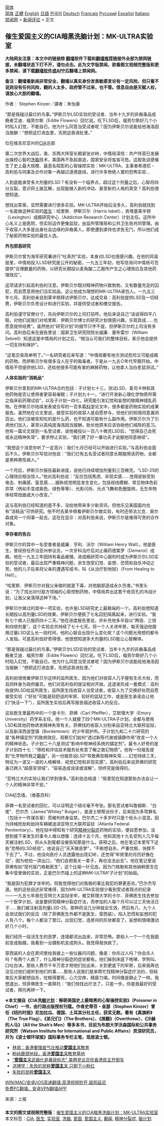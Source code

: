  <!-- 面包屑导航 --> <div class="breadcrumb"><!-- GTranslate: https://gtranslate.io/ -->  <div class="switcher notranslate">  <div class="selected">  <a href="#" onclick="return false;"> 简体</a>  </div>  <div class="option">  <a href="https://www.bannedbook.org" onclick="doGTranslate('zh-CN|zh-CN');jQuery('div.switcher div.selected a').html(jQuery(this).html());return false;" title="简体中文" class="nturl selected"> 简体</a>  <a href="https://www.bannedbook.org/zh-tw/" onclick="doGTranslate('zh-CN|zh-TW');jQuery('div.switcher div.selected a').html(jQuery(this).html());return false;" title="繁體中文" class="nturl"> 正體</a>  <a href="https://www.bannedbook.org/en/" onclick="doGTranslate('zh-CN|en');jQuery('div.switcher div.selected a').html(jQuery(this).html());return false;" title="English" class="nturl"> English</a>  <a href="https://www.bannedbook.org/ja/" onclick="doGTranslate('zh-CN|ja');jQuery('div.switcher div.selected a').html(jQuery(this).html());return false;" title="日本語" class="nturl"> 日語</a>  <a href="https://www.bannedbook.org/ko/" onclick="doGTranslate('zh-CN|ko');jQuery('div.switcher div.selected a').html(jQuery(this).html());return false;" title="한국어" class="nturl"> 한국어</a>  <a href="https://www.bannedbook.org/de/" onclick="doGTranslate('zh-CN|de');jQuery('div.switcher div.selected a').html(jQuery(this).html());return false;" title="Deutsch" class="nturl"> Deutsch</a>  <a href="https://www.bannedbook.org/fr/" onclick="doGTranslate('zh-CN|fr');jQuery('div.switcher div.selected a').html(jQuery(this).html());return false;" title="Français" class="nturl"> Français</a>  <a href="https://www.bannedbook.org/ru/" onclick="doGTranslate('zh-CN|ru');jQuery('div.switcher div.selected a').html(jQuery(this).html());return false;" title="Русский" class="nturl"> Русский</a>  <a href="https://www.bannedbook.org/es/" onclick="doGTranslate('zh-CN|es');jQuery('div.switcher div.selected a').html(jQuery(this).html());return false;" title="Español" class="nturl"> Español</a>  <a href="https://www.bannedbook.org/it/" onclick="doGTranslate('zh-CN|it');jQuery('div.switcher div.selected a').html(jQuery(this).html());return false;" title="Italiano" class="nturl"> Italiano</a>  </div>  </div>      <div class='breadcrumb-sub'><!-- Breadcrumb NavXT 6.3.0 --> <a href="https://www.bannedbook.org/" class="home">禁闻网</a> &gt; <a href="https://www.bannedbook.org/bnews/comments/" class="category">新闻评论</a> &gt; 正文</div></div><h2>催生爱国主义的CIA暗黑洗脑计划：MK-ULTRA实验室</h2> <p class="notice"><b>大陆网友注意：本文中的链接除 <a href="https://github.com/bannedbook/fanqiang" >翻墙</a>软件下载和<a href="https://github.com/killgcd/justmysocks/blob/master/README.md">翻墙推荐</a>链接外全部为禁网链接，未翻墙状态下打不开，请勿点击。此为文字版禁闻，欲看图文视频完整版和更多禁闻，请下载<a href="https://github.com/bannedbook/fanqiang">翻墙软件或APP</a>后翻墙上禁闻网。</p><p>备注：翻墙看新闻非常安全，翻墙以真实身份发表敏感言论有一定风险，但只看不说则没有任何风险，翻的人太多，政府管不过来，也不管。信息自由是天赋人权，请放心大胆的翻墙。</b></p>  <div class="entry"> <p>作者： Stephen Kinzer／譯者：朱怡康</p> <p id="summary">“那是我碰过最烂的鸟事。”伊斯贝尔LSD实验的受试者、当年十九岁的非裔毒品成瘾者艾迪．福劳尔斯（Eddie Flowers）回忆说。吃下LSD后，福劳尔斯好几个小时陷入幻觉，不能自已。他为什么同意当受试者呢？因为伊斯贝尔说能给他海洛因当报酬：“想把这打进血里，先把这吞进肚里。”</p> <p id="conimg">位在维吉尼亚州的<a href="https://www.bannedbook.org/bnews/tag/cia/" class="st_tag internal_tag" rel="tag" title="标签 CIA 下的日志">CIA</a>总部</p> <p>第二次世界大战后，美、苏两大阵营长期紧张对峙，中情局深信：共产阵营已发展出操控心智的<a href="https://www.bannedbook.org/bnews/tag/%e6%b4%97%e8%84%91/" class="st_tag internal_tag" rel="tag" title="标签 洗脑 下的日志">洗脑</a>技术，美国再不急起直追，国家安全将岌岌可危。这股急迫感催生了史上最大规模、最恶名昭彰的心智操控实验：MK-ULTRA，主事者希德尼・高利伯与同事及合作对象一再越过道德底线，进行许多惨绝人寰的恐怖实验…</p> <p>人到底能承受多大剂量的LSD？有没有一个临界点，超过这个剂量之后，心智将四分五裂，意识将土崩瓦解，出现能植入新的冲动、甚至新的人格的真空？高利伯很想知道。</p> <p>想找出答案，显然需要进行很多实验。MK-ULTRA开始后没多久，高利伯就找到一名能做这种实验的<a href="https://www.bannedbook.org/bnews/tag/%e5%8c%bb%e7%94%9f/" class="st_tag internal_tag" rel="tag" title="标签 医生 下的日志">医生</a>：哈里斯．伊斯贝尔（Harris Isbell），肯塔基莱辛顿（Lexington）成瘾研究中心（Addiction Research Center）计划主任。这所中心名义上是医院，但实际运作更像监狱，由监所管理局和公共卫生局共同管理。由于收容人大多是出身社会边缘的非裔美人，即使遭到虐待也求告无门，所以他们成了秘密药物实验的最佳人选。</p> <p><strong>外包邪恶研究</strong></p> <p>伊斯贝尔曾为海军研究署进行“吐真剂”实验，本身对LSD也很感兴趣。在他的同温层里，中情局投入LSD研究是公开的秘密。一九五三年初，他写信询问中情局可否提供“合理数量的药物，以研究长期投以麦角酸二乙胺所产生之心理效应及其他药理效应”。</p>  <p>这项请求引起高利伯的注意。伊斯贝尔既对精神药物兴致勃勃，又有数量充足的囚犯，而且愿意用他们当实验品，这让他成为理想的MK-ULTRA承包人。一九五三年七月，高利伯亲自到莱辛顿拜访伊斯贝尔，达成交易：高利伯提供LSD及一切经费，伊斯贝尔负责设计和进行实验，并提供受试者和缴交报告。</p> <p>高利伯谨守官僚分寸，先向伊斯贝尔的上司打招呼。他后来说自己“话说得四平八稳，对他们说我们对哈里斯．伊斯贝尔博士的研究计划很感兴趣，乐观其成……也愿意提供经费”。虽然他对“研究计划”的细节只字不提，但伊斯贝尔的上司没有多问。高利伯后来在报告里说：国家卫生研究院院长威廉．塞布雷尔（William Sebrell）知道这是中情局的计划之后，“相当认可我们的整体目标，表示他会提供一切支持和保护”。</p> <p>“这笔交易简单明了。”一名研究者后来写道：“中情局要有地方测试危险又可能成瘾的药物，而伊斯贝尔有很多没人在乎的吸毒者。于是从一九五○年代早期开始，中情局不但提供他LSD，还给他很多可能有害的麻醉药物，让他拿人当白老鼠测试。”</p> <p><strong>人体实验的“消耗品”</strong></p> <p>伊斯贝尔拿到的MK-ULTRA合约包括：子计划七十三，测试LSD、麦司卡林和其他药物是否让使用者更容易催眠；子计划九十一，“进行开发新心理化学物质所需之临床前药理试验”，以及子计划一四七，研究能引发幻觉和妄想的致精神错乱药物。在伊斯贝尔陆续发表或合写的一百多篇<span class='wp_keywordlink'><a href="https://www.bannedbook.org/forum11/topic309.html" title="禁片：“科学”的棍子" target="_blank">科学</a></span>论文中，很多都是药物实验的成果报告。虽然他在论文里说，接受实验的收容人是自愿参与，但他们的知情同意漏洞百出。他们没被告知吃的是什么药，也不知道可能有什么副作用。伊斯贝尔为了引诱他们加入，甚至以高纯度海洛因当报酬，助长他原本应该协助他们戒除的恶习。他有一篇论文提到一名受试者，说他被投以一百八十微克LSD后，“觉得自己会死或永远精神失常”，要求停止实验，“我们费了好一番功夫才说服他同意继续”。</p> <p>“我想这个消息你听了一定高兴：我们七月已经可以开始进行实验。”与高利伯会面后不久，伊斯贝尔写信对他说：“我们已有五名受试者同意长期服用该药物，全都是黑种男性病人。”</p> <p>一个月后，伊斯贝尔报告最新进度，说他已持续增加剂量到三百微克。“LSD-25的心理效应相当惊人。”他对高利伯说：“反应包括焦虑、非现实感……觉得皮肤受到电击、刺痛感、窒息感……据称视觉明显发生变化，包括视线模糊、常见物体色彩异常（例如手变成紫色、绿色等等）、光影闪烁、光点飞舞和色圈旋转。无生命物体经常扭曲或大小改变。”</p> <p>这与高利伯已经知道的差不多，没给他带来多少新资讯，但他乐见美国国内也有“消耗品”可供研究。他不时去莱辛顿看伊斯贝尔做实验，有时还带法兰克．奥尔森或另一个同事一起去。这在在显示：对高利伯来说，伊斯贝尔是难得可贵的合作对象。</p>  <p><strong>幸存者的告白</strong></p> <p>伊斯贝尔的其中一名受害者是威廉．亨利．沃尔（William Henry Wall）。他是医生，曾经担任乔治亚州参议员，一次牙科治疗后对止痛药德美罗（Demerol）成瘾。他在一九五三年因持有毒品被捕，进成瘾研究中心服刑时成为伊斯贝尔LSD实验的受试者，最后出现严重精神问题，余生饱受幻觉、妄想、恐慌和自杀冲动之苦。他的儿子后来将父亲的遭遇写成书，叫《从治疗到地狱》（From Healing to Hell）。</p> <p>“哈里斯．伊斯贝尔对我父亲做的就是下毒，对他脑部造成永久伤害。”书里头说：“为了找出对付敌方领袖的心智控制药物，中情局弄出这套千疮百孔的冷战计划，让我父亲落得这种下场。”</p> <p>伊斯贝尔做过的其中一项实验，也许是LSD研究史上最极端的一个。高利伯想知道长期投以高剂量LSD的效果，伊斯贝尔便挑了七名囚犯隔离起来，进行实验。“我有七个病人已服药四十二天。”他在进度报告里说，并补充他多半投以“两倍、三倍和四倍剂量”。这个实验总共持续了七十七天。将一个人关进牢房，每天强迫他服用过量LSD这么长一段时间，他的心智会出现什么变化呢？这个问题光用想的都令人发指。可是高利伯好奇得很，他很想知道多大剂量的LSD能让心智解体。</p> <p>“那是我碰过最烂的鸟事。”伊斯贝尔LSD实验的受试者、当年十九岁的非裔毒品成瘾者艾迪．福劳尔斯（Eddie Flowers）回忆说。吃下LSD后，福劳尔斯好几个小时陷入幻觉，不能自已。他为什么同意当受试者呢？因为伊斯贝尔说能给他海洛因当报酬：“想把这打进血里，先把这吞进肚里。”</p> <p>高利伯很倚重伊斯贝尔这样的监所医生，因为他们对收容人几乎握有生杀大权，而且同样身为政府雇员，他们对高利伯的提议相对开放。这逐渐形成一套模式：高利伯提供LSD给监所医生，监所医生找收容人当受试者，收容人为了交换好处而自愿接受实验（“好处”可能是较舒适的牢房、较好的监狱工作，或是医生承诺会让他们“快活一下”），监所医生实验后再写报告描述收容人的反应。</p> <p>这些医生里最热中的一个是卡尔．菲佛（Carl Pfeiffer），艾默理大学（Emory University）药学系主任。他一个人就接了四个MK-ULTRA子计划，全都与使用LSD和其他药物诱发精神失常有关。菲佛找的收容人分别来自亚特兰大联邦监狱，以及新泽西波登镇（Bordentown）的少年观护所。子计划九和二十六研究的是“各种镇定剂”的致病效应，观察它们如何“透过新陈代谢或镇静作用”改变一个人的精神状态。子计划二十八是测试“影响中枢神经系统的镇定剂”。最令人好奇的是子计划四十七：“筛检和评估技术服务处有意了解之致幻物质”。他有一份报告提到“化学物所致之<a href="https://www.bannedbook.org/bnews/tag/%E7%99%AB%E7%97%AB/" class="st_tag internal_tag" rel="tag" title="标签 癫痫 下的日志">癫痫</a>”，另一份报告说LSD“导致典型精神失常……幻觉持续三天，特征为一波又一波的人格解体、视觉幻觉和非现实感”。高利伯后来说菲佛的研究虽已跨入“超感官领域”，“容易造成误读或误解”，但终究是值得的。</p> <p>“亚特兰大的实验让我们学到很多。”高利伯总结道：“局里现在知道那些办法会让一个人的精神非常不安。”</p>  <p>CIA纪念墙。（维基百科）</p> <p>菲佛一名受试者的回忆，可以证明这个结论毫不夸张。那名受试者叫詹姆斯．“白佬”．巴尔杰（James“Whitey” Bulger），是波士顿帮派份子，后来因为多项罪名（包括十一件谋杀案）而被判终身监禁。巴尔杰二十多岁时只是个街头小混混，因为持械抢劫和劫持车辆被送进亚特兰大联邦监狱（Atlanta Federal Penitentiary）。他在狱中得知有个研究<a href="https://www.bannedbook.org/bnews/tag/%e7%b2%be%e7%a5%9e%e5%88%86%e8%a3%82%e7%97%87/" class="st_tag internal_tag" rel="tag" title="标签 精神分裂症 下的日志">精神分裂症</a>药物的实验，便自愿参加，没想到接下来发生的事令人难以想像：连续十五个月，他和其他十九名受刑人几乎每天被注射LSD，但从头到尾都没被告知那是什么。获释之后，他在笔记本里写下这些“恐怖的LSD经验”。他说自己“天天做恶梦”，“不断想自杀，严重忧郁，快撑不下去了”。不过，他没向医疗人员透露他出现幻听，还觉得“牢房里的月历好像在动”，因为他怕一讲出口，“他们会把我关一辈子，再也没法出去”。他在笔记里说菲佛有如“现代版门格勒医生”，这个比喻一针见血，因为门格勒和其他纳粹医生在集中营里做的实验，正是巴尔杰碰上的这种MK-ULTRA“子计划”的始祖。</p> <p>“我是因为犯罪才坐牢的，但我觉得他们对我做的事比我犯的罪更恶劣。”巴尔杰写道。他的这些自述非常难得，因为MK-ULTRA实验很少看到受试者观点的纪录——一九五七年我在亚特兰大监狱坐牢，被艾默理大学的卡尔．菲佛医生找去参加一个医学计划，说是要研究精神分裂症疗法，而参加的人每个月可以过三天快活日子……我们被注射高剂量LSD-25。那种药没几分钟就会生效，然后有八、九个人会测试我们的反应（除了菲佛医生外都不是医生，穿西装）。陷入恐慌和妄想的犯人有八个。每个人都没了胃口，出现幻觉，连房间的形状都变了。妄想和情绪激动好几个小时。</p> <p>我们经历一段活生生的恶梦，连墙都流出血来，非常恐怖。那些人一个一个在我面前变成骷髅。我看到一台摄影机变成狗头。我觉得我快疯了。</p> <p>穿西装的人会在房间里给我接上一些仪器问问题，像是：你杀过人吗？你会杀人吗？有两个人疯了，什么精神分裂症的症状都有。他们躲到床底下咆哮、学狗叫、口吐白沫。那些人费尽千辛万苦才把他们拉出来，关到更底下的牢房，后来我再也没见过他们或听到他们的事……那些人说我们是来帮忙找精神分裂症疗法的，但结束后大家都想自杀，忧郁得要死，心力交瘁，精疲力竭。时间像是静止了一样。我想退出，但菲佛医生一直拜托：“我们快找出疗法了，只差一步。你是我最好的受试者，拜托再拼一下。</p> <p><strong></strong></p> <p><strong>※本文摘自《CIA洗<a href="https://www.bannedbook.org/bnews/tag/%E8%84%91%E8%AE%A1%E5%88%92/" class="st_tag internal_tag" rel="tag" title="标签 脑计划 下的日志">脑计划</a>：解密美国史上最暗黑的心智操控实验》（Poisoner in Chief）一书，由行路出版授权刊载。作者史蒂芬・金瑟（Stephen Kinzer）曾任《纽约时报》尼加拉瓜、德国、土耳其分社主任，获奖无数。著有《真旗帜》（The True Flag）、《弟兄们》（The Brothers）、《推翻》（Overthrow）、《沙赫的人马》（All the Shah’s Men）等多本书，目前为布朗大学沃森国际和公共事务研究所（Watson Institute for International and Public Affairs）资深研究员，并为《波士顿环球报》国际事务专栏主笔，现居波士顿。</strong></p> <ul class='op-related-articles' title='相关阅读'> <li><a href='https://www.bannedbook.org/bnews/baitai/20210710/1584481.html' target='_blank'>林郑：香港要理直气壮推动<b>爱国主义</b>教育</a></li> <li><a href='https://www.bannedbook.org/bnews/bannedvideo/20210705/1580675.html' target='_blank'>粉岭鹿颈地段，香港<b>爱国主义</b>教育基地</a></li> <li><a href='https://www.bannedbook.org/bnews/headline/20210602/1558431.html' target='_blank'>“<b>爱国主义</b>武器化是暴政标志” 美两党议员忧香港民主开倒车</a></li> <li><a href='https://www.bannedbook.org/bnews/comments/20210419/1529102.html' target='_blank'>洪博学：失败的民粹<b>爱国主义</b> 只剩下小粉红</a></li> <li><a href='https://www.bannedbook.org/bnews/ssgc/20210418/1528995.html' target='_blank'>失败的民粹<b>爱国主义</b></a></li> </ul> <p class="texttj"> <a href="https://github.com/bannedbook/fanqiang/wiki/V2ray%E6%9C%BA%E5%9C%BA" target="_blank">WIN/MAC/安卓/iOS高速翻墙:高清视频秒开,超低延迟</a><br/> <a href="https://github.com/bannedbook/fanqiang/wiki/%E7%A6%81%E9%97%BB%E7%BD%91%E5%AE%89%E5%8D%93%E7%BF%BB%E5%A2%99%E6%96%B0%E9%97%BBAPP" target="_blank">免费PC翻墙、安卓VPN翻墙APP</a></p> <p> 来源：上报 </p><a name='sharetosocial'></a>  <div style="margin-bottom:5px;padding-bottom:5px;clear:both"> <div id="archive-pix-1" class="banner-ads"> <!-- AuctionX Display platform tag START --> <div id="26318x728x90x621x_ADSLOT2" clicktrack="%%CLICK_URL_ESC%%"></div> <!-- AuctionX Display platform tag END --> </div> <div id="archive-pix-2" class="banner-ads"> <!-- AuctionX Display platform tag START --> <div id="26315x300x250x621x_ADSLOT2" clicktrack="%%CLICK_URL_ESC%%"></div> <!-- AuctionX Display platform tag END --> </div> </div>    <div id="archive-pix-1" class="banner-ads"> <!-- AuctionX Display platform tag START --> <div id="26318x728x90x621x_ADSLOT3" clicktrack="%%CLICK_URL_ESC%%"></div> <!-- AuctionX Display platform tag END --> </div> <div><b>本文的图文或视频完整版</b>：<a href='https://www.bannedbook.org/bnews/comments/20210713/1585972.html'>催生爱国主义的CIA暗黑洗脑计划：MK-ULTRA实验室</a></div>  </div><!--END ENTRY--> <div class="postfooter"> <div>本文标签：<a href="https://www.bannedbook.org/bnews/tag/cia/" rel="tag">CIA</a>, <a href="https://www.bannedbook.org/bnews/tag/%e5%8c%bb%e7%94%9f/" rel="tag">医生</a>, <a href="https://www.bannedbook.org/bnews/tag/%E5%AE%9E%E9%AA%8C%E5%AE%A4/" rel="tag">实验室</a>, <a href="https://www.bannedbook.org/bnews/tag/%e6%b4%97%e8%84%91/" rel="tag">洗脑</a>, <a href="https://www.bannedbook.org/bnews/tag/%E7%88%B1%E5%9B%BD/" rel="tag">爱国</a>, <a href="https://www.bannedbook.org/bnews/tag/%E7%88%B1%E5%9B%BD%E4%B8%BB%E4%B9%89/" rel="tag">爱国主义</a>, <a href="https://www.bannedbook.org/bnews/tag/%E7%99%AB%E7%97%AB/" rel="tag">癫痫</a>, <a href="https://www.bannedbook.org/bnews/tag/%e7%b2%be%e7%a5%9e%e5%88%86%e8%a3%82%e7%97%87/" rel="tag">精神分裂症</a>, <a href="https://www.bannedbook.org/bnews/tag/%E8%84%91%E8%AE%A1%E5%88%92/" rel="tag">脑计划</a></div>  </div><!--END POSTFOOTER--> 